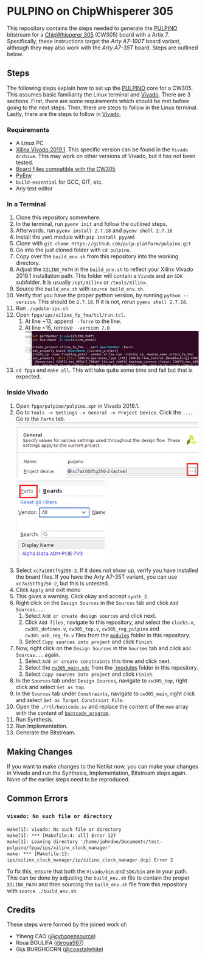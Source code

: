 # PULPINO on ChipWhisperer 305

This repository contains the steps needed to generate the [PULPINO][pulpino]
bitstream for a [ChipWhisperer 305][cw305] (CW305) board with a Artix 7.
Specifically, these instructions target the *Arty A7-100T* board variant,
although they may also work with the *Arty A7-35T* board. Steps are outlined
below.

## Steps

The following steps explain how to set up the [PULPINO][pulpino] core for a
CW305. This assumes basic familiarity the Linux terminal and [Vivado][vivado].
There are 3 sections. First, there are some requirements which should be met
before going to the next steps. Then, there are steps to follow in the Linux
terminal. Lastly, there are the steps to follow in [Vivado][vivado].

### Requirements

- A Linux PC
- [Xilinx Vivado 2019.1][vivado]. This specific version can be found in the
  `Vivado Archive`. This may work on other versions of Vivado, but it has not
  been tested.
- [Board Files compatible with the CW305][boardfiles]
- [PyEnv][pyenv]
- `build-essential` for GCC, GIT, etc.
- Any text editor

### In a Terminal

1. Clone this repository somewhere.
2. In the terminal, run `pyenv init` and follow the outlined steps.
3. Afterwards, run `pyenv install 2.7.18` and `pyenv shell 2.7.18`
4. Install the `yaml` module with `pip install pyyaml`
5. Clone with `git clone https://github.com/pulp-platform/pulpino.git`
6. Go into the just cloned folder with `cd pulpino`.
7. Copy over the `build_env.sh` from this repository into the working directory.
8. Adjust the `XILINX_PATH` in the `build_env.sh` to reflect your Xilinx Vivado
   2019.1 installation path. This folder will contain a `Vivado` and an `SDK`
   subfolder. It is usually `/opt/Xilinx` or `/tools/Xilinx`.
6. Source the `build_env.sh` with `source build_env.sh`.
7. Verify that you have the proper python version, by running `python
   --version`. This should be `2.7.18`. If it is not, rerun `pyenv shell
   2.7.18`.
8. Run `./update-ips.sh`
9. Open `fpga/ips/xilinx_fp_fma/tcl/run.tcl`.
   1. At line ~13, append ` -force` to the line.
   2. At line ~15, remove ` -version 7.0`
   ![FP FMA Reference](./images/fp_fma_tcl.png)
10. `cd fpga` and `make all`. This will take quite some time and fail but that is
   expected.

### Inside Vivado

1. Open `fpga/pulpino/pulpino.xpr` in Vivado 2019.1.
2. Go to `Tools -> Settings -> General -> Project Device`. Click the `...`. Go
   to the `Parts` tab.
  ![Project Device Location](./images/project_device.png)
  ![Parts Location](./images/parts.png)
  1. Select `xc7a100tftg256-2`. If it does not show up, verify you have
	 installed the board files. If you have the Arty A7-35T variant, you can
	 use `xc7a35tftg256-2`, but this is untested.
  2. Click `Apply` and exit menu
  3. This gives a warning. Click okay and accept `synth_2`.
3. Right click on the `Design Sources` in the `Sources` tab and click `Add
   Sources...`.
   1. Select `Add or create design sources` and click next.
   2. Click `Add files`, navigate to this repository, and select the `clocks.v`,
      `cw305_defines.v`, `cw305_top.v`, `cw305_reg_pulpino` and
      `cw305_usb_reg_fe.v` files from the
      [`modules`](./modules) folder in this repository.
   3. Select `Copy sources into project` and click `Finish`.
4. Now, right click on the `Design Sources` in the `Sources` tab and click `Add
   Sources...` again.
   1. Select `Add or create constraints` this time and click next.
   2. Select the [`cw305_main.xdc`](./modules/cw305_main.xdc) from the
      [`modules](./modules) folder in this repository.
   3. Select `Copy sources into project` and click `Finish`.
5. In the `Sources` tab under `Design Sources`, navigate to `cw305_top`, right
   click and select `Set as top`.
6. In the `Sources` tab under `Constraints`, navigate to `cw305_main`, right
   click and select `Set as Target Constraint File`.
7. Open the `./rtl/bootcode.sv` and replace the content of the `mem` array with
   the content of [`bootcode_program`](../program/target/out/bootcode_program).
8. Run Synthesis.
9. Run Implementation.
10. Generate the Bitstream.

## Making Changes

If you want to make changes to the Netlist now, you can make your changes in
Vivado and run the Synthesis, Implementation, Bitstream steps again. None of
the earlier steps need to be reproduced.

## Common Errors

### `vivado: No such file or directory`

```
make[1]: vivado: No such file or directory
make[1]: *** [Makefile:4: all] Error 127
make[1]: Leaving directory '/home/johndoe/Documents/test-pulpino/fpga/ips/xilinx_clock_manager'
make: *** [Makefile:13: ips/xilinx_clock_manager/ip/xilinx_clock_manager.dcp] Error 2
```

To fix this, ensure that both the `Vivado/bin` and `SDK/bin` are in your path.
This can be done by adjusting the `build_env.sh` file to contain the proper
`XILINX_PATH` and then sourcing the `build_env.sh` file from this repository
with `source ./build_env.sh`. 

## Credits

These steps were formed by the joined work of:
- Yiheng CAO ([@cyhopensource](https://github.com/cyhopensource))
- Roua BOULIFA ([@roua987](https://github.com/roua987))
- Gijs BURGHOORN ([@coastalwhite](https://github.com/coastalwhite))

[cw305]: https://www.newae.com/products/NAE-CW305
[pulpino]: https://github.com/pulp-platform/pulpino
[vivado]: https://www.xilinx.com/support/download.html
[boardfiles]: https://digilent.com/reference/programmable-logic/guides/installing-vivado-and-sdk#installing_digilent_board_files
[pyenv]: https://github.com/pyenv/pyenv
